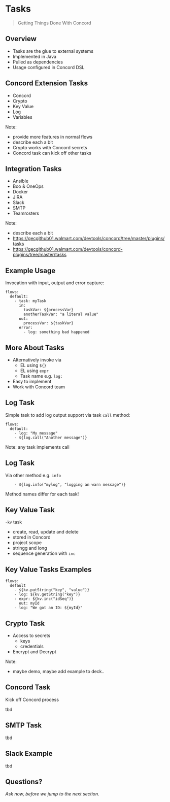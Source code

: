 # Tasks

> Getting Things Done With Concord


## Overview

- Tasks are the glue to external systems
- Implemented in Java
- Pulled as dependencies
- Usage configured in Concord DSL


## Concord Extension Tasks

- Concord
- Crypto
- Key Value
- Log
- Variables

Note:
- provide more features in normal flows
- describe each a bit
- Crypto works with Concord secrets
- Concord task can kick off other tasks


## Integration Tasks

- Ansible
- Boo & OneOps
- Docker
- JIRA
- Slack
- SMTP
- Teamrosters

Note: 
- describe each a bit
- https://gecgithub01.walmart.com/devtools/concord/tree/master/plugins/tasks
- https://gecgithub01.walmart.com/devtools/concord-plugins/tree/master/tasks


## Example Usage

Invocation with input, output and error capture:

```
flows:
  default:
    - task: myTask
      in:
        taskVar: ${processVar}
        anotherTaskVar: "a literal value"
      out:
        processVar: ${taskVar}
      error:
        - log: something bad happened
```


## More About Tasks

- Alternatively invoke via 
  - EL using `${}`
  - EL using `expr`
  - Task name e.g. `log:`
- Easy to implement
- Work with Concord team


## Log Task

Simple task to add log output support via task `call` method:

```
flows:
  default:
    - log: "My message"
    - ${log.call("Another message")}
```

Note:
any task implements call


## Log Task

Via other method e.g. `info`

```
    - ${log.info("mylog", "logging an warn message")}
```

Method names differ for each task!


## Key Value Task

-`kv` task
- create, read, update and delete
- stored in Concord
- project scope
- stringg and long
- sequence generation with `inc`


## Key Value Tasks Examples

```
flows:
  default
    - ${kv.putString("key", "value")}
    - log: ${kv.getString("key")}
    - expr: ${kv.inc("idSeq")}
      out: myId
    - log: "We got an ID: ${myId}"
```


## Crypto Task

- Access to secrets
  - keys
  - credentials
- Encrypt and Decrypt

Note:
- maybe demo, maybe add example to deck..


## Concord Task

Kick off Concord process

tbd


## SMTP Task

tbd


## Slack Example

tbd

## Questions?

<em class="yellow">Ask now, before we jump to the next section.</em>

